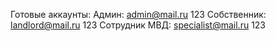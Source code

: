 Готовые аккаунты:
Админ: admin@mail.ru 123
Собственник: landlord@mail.ru 123
Сотрудник МВД: specialist@mail.ru 123
